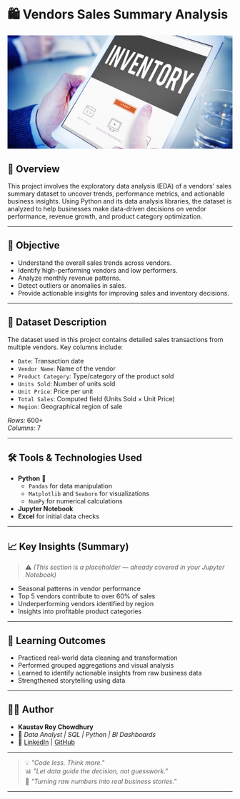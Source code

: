 # 🛍️ Vendors Sales Summary Analysis

![](logo.jpg)

## 📌 Overview

This project involves the exploratory data analysis (EDA) of a vendors' sales summary dataset to uncover trends, performance metrics, and actionable business insights. Using Python and its data analysis libraries, the dataset is analyzed to help businesses make data-driven decisions on vendor performance, revenue growth, and product category optimization.

---

## 🎯 Objective

- Understand the overall sales trends across vendors.
- Identify high-performing vendors and low performers.
- Analyze monthly revenue patterns.
- Detect outliers or anomalies in sales.
- Provide actionable insights for improving sales and inventory decisions.

---

## 📁 Dataset Description

The dataset used in this project contains detailed sales transactions from multiple vendors. Key columns include:

- `Date`: Transaction date  
- `Vendor Name`: Name of the vendor  
- `Product Category`: Type/category of the product sold  
- `Units Sold`: Number of units sold  
- `Unit Price`: Price per unit  
- `Total Sales`: Computed field (Units Sold × Unit Price)  
- `Region`: Geographical region of sale  

*Rows:* 600+  
*Columns:* 7  

---

## 🛠️ Tools & Technologies Used

- **Python** 🐍
  - `Pandas` for data manipulation
  - `Matplotlib` and `Seaborn` for visualizations
  - `NumPy` for numerical calculations
- **Jupyter Notebook**
- **Excel** for initial data checks

---

## 📈 Key Insights (Summary)

> ⚠️ *(This section is a placeholder — already covered in your Jupyter Notebook)*

- Seasonal patterns in vendor performance  
- Top 5 vendors contribute to over 60% of sales  
- Underperforming vendors identified by region  
- Insights into profitable product categories  

---

## 🧠 Learning Outcomes

- Practiced real-world data cleaning and transformation  
- Performed grouped aggregations and visual analysis  
- Learned to identify actionable insights from raw business data  
- Strengthened storytelling using data

---

## 👨‍💻 Author

- **Kaustav Roy Chowdhury**
- 💼 *Data Analyst | SQL | Python | BI Dashboards*
- 🔗 [LinkedIn](https://www.linkedin.com/) | [GitHub](https://github.com/)

---

> 💡 *"Code less. Think more."*  
> 📊 *"Let data guide the decision, not guesswork."*  
> 🚀 *"Turning raw numbers into real business stories."*

---
